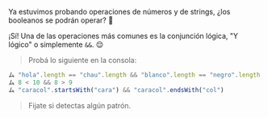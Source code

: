 Ya estuvimos probando operaciones de números y de strings, ¿los booleanos se podrán operar? :thought_balloon:

¡Sí! Una de las operaciones más comunes es la conjunción lógica, "Y lógico" o simplemente `&&`. :relieved: 

> Probá lo siguiente en la consola:
>
``` javascript
ム "hola".length == "chau".length && "blanco".length == "negro".length
ム 8 < 10 && 8 > 9
ム "caracol".startsWith("cara") && "caracol".endsWith("col")
```
> Fijate si detectas algún patrón.